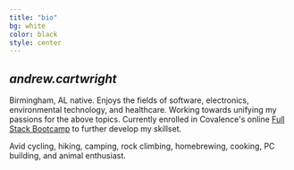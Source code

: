 ```yaml
---
title: "bio"
bg: white
color: black
style: center
---
```


## *andrew.cartwright*

<span class="fa-stack subtlecircle" style="font-size:100px; background:rgba(255,166,0,0.1)">
  <i class="fa fa-circle fa-stack-2x text-white"></i>
  <i class="fa fa-user fa-stack-1x text-orange"></i>
</span>

Birmingham, AL native. Enjoys the fields of software, electronics, environmental technology, and healthcare. Working towards unifying my passions for the above topics. Currently enrolled in Covalence's online [Full Stack Bootcamp](https://covalence.io/online/full-stack-development-bootcamp/) to further develop my skillset.

Avid cycling, hiking, camping, rock climbing, homebrewing, cooking, PC building, and animal enthusiast.
